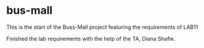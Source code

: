 # bus-mall

This is the start of the Buss-Mall project featuring the requirements of LAB11

Finished the lab requirements with the help of the TA, Diana Shafie.